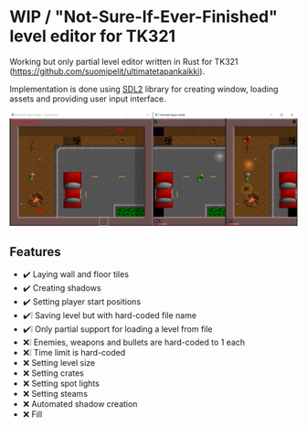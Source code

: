 # WIP / "Not-Sure-If-Ever-Finished" level editor for TK321

Working but only partial level editor written in Rust for TK321 (https://github.com/suomipelit/ultimatetapankaikki).

Implementation is done using [SDL2](https://www.libsdl.org/) library for creating window, loading assets and providing user input interface.

![Cover image](./media/cover.png)

## Features

- :heavy_check_mark: Laying wall and floor tiles
- :heavy_check_mark: Creating shadows
- :heavy_check_mark: Setting player start positions
- :heavy_check_mark::grey_exclamation: Saving level but with hard-coded file name
- :heavy_check_mark::grey_exclamation: Only partial support for loading a level from file
- :x::grey_exclamation: Enemies, weapons and bullets are hard-coded to 1 each
- :x::grey_exclamation: Time limit is hard-coded
- :x: Setting level size
- :x: Setting crates
- :x: Setting spot lights
- :x: Setting steams
- :x: Automated shadow creation
- :x: Fill
